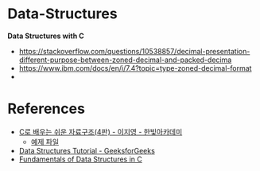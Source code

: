 # Data-Structures
**Data Structures with C**
* https://stackoverflow.com/questions/10538857/decimal-presentation-different-purpose-between-zoned-decimal-and-packed-decima
* https://www.ibm.com/docs/en/i/7.4?topic=type-zoned-decimal-format
* 
# References
* [C로 배우는 쉬운 자료구조(4판) - 이지영 - 한빛아카데미](https://www.hanbit.co.kr/store/books/look.php?p_code=B3006151946)
  - [예제 파일](http://www.hanbit.co.kr/src/4541)
* [Data Structures Tutorial - GeeksforGeeks](https://www.geeksforgeeks.org/data-structures/)
* [Fundamentals of Data Structures in C](https://www.amazon.com/Fundamentals-Data-Structures-Ellis-Horowitz/dp/0929306406)

